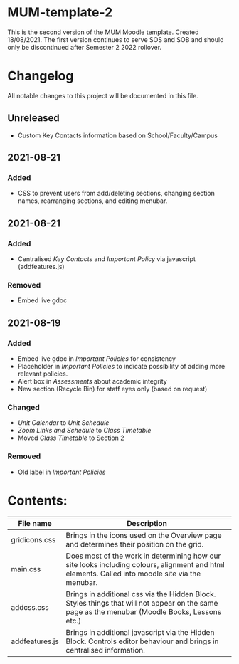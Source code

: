 # MUM-template-2 #
This is the second version of the MUM Moodle template. Created 18/08/2021. The first version continues to serve SOS and SOB and should only be discontinued after Semester 2 2022 rollover.

# Changelog #
All notable changes to this project will be documented in this file.

## Unreleased ##
- Custom Key Contacts information based on School/Faculty/Campus

## 2021-08-21 ##
### Added ###
- CSS to prevent users from add/deleting sections, changing section names, rearranging sections, and editing menubar.


## 2021-08-21 ##
### Added ###
- Centralised _Key Contacts_ and _Important Policy_ via javascript (addfeatures.js)

### Removed ###
- Embed live gdoc


## 2021-08-19 ##

### Added ###
- Embed live gdoc in _Important Policies_ for consistency
- Placeholder in _Important Policies_ to indicate possibility of adding more relevant policies.
- Alert box in _Assessments_ about academic integrity
- New section (Recycle Bin) for staff eyes only (based on request)

### Changed ###
- _Unit Calendar_ to _Unit Schedule_
- _Zoom Links and Schedule_ to _Class Timetable_
- Moved _Class Timetable_ to Section 2

### Removed ###
- Old label in _Important Policies_

# Contents: #

File name     | Description
------------- | -------------
gridicons.css | Brings in the icons used on the Overview page and determines their position on the grid.
main.css      | Does most of the work in determining how our site looks including colours, alignment and html elements. Called into moodle site via the menubar.
addcss.css    | Brings in additional css via the Hidden Block. Styles things that will not appear on the same page as the menubar (Moodle Books, Lessons etc.)
addfeatures.js | Brings in additional javascript via the Hidden Block. Controls editor behaviour and brings in centralised information.







